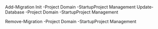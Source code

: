 ﻿Add-Migration Init -Project Domain -StartupProject Management
Update-Database -Project Domain -StartupProject Management

 Remove-Migration -Project Domain -StartupProject Management